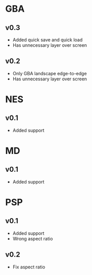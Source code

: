 # GBA

## v0.3

- Added quick save and quick load
- Has unnecessary layer over screen

## v0.2

- Only GBA landscape edge-to-edge
- Has unnecessary layer over screen

# NES

## v0.1

- Added support

# MD

## v0.1

- Added support

# PSP

## v0.1

- Added support
- Wrong aspect ratio

## v0.2

- Fix aspect ratio
